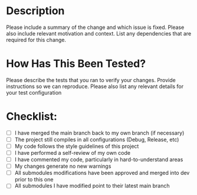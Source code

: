 # Description
Please include a summary of the change and which issue is fixed. Please also include relevant motivation and context. List any dependencies that are required for this change.


# How Has This Been Tested?
Please describe the tests that you ran to verify your changes. Provide instructions so we can reproduce. Please also list any relevant details for your test configuration


# Checklist:

- [ ] I have merged the main branch back to my own branch (if necessary)
- [ ] The project still compiles in all configurations (Debug, Release, etc)
- [ ] My code follows the style guidelines of this project
- [ ] I have performed a self-review of my own code
- [ ] I have commented my code, particularly in hard-to-understand areas
- [ ] My changes generate no new warnings
- [ ] All submodules modifications have been approved and merged into dev prior to this one
- [ ] All submodules I have modified point to their latest main branch
